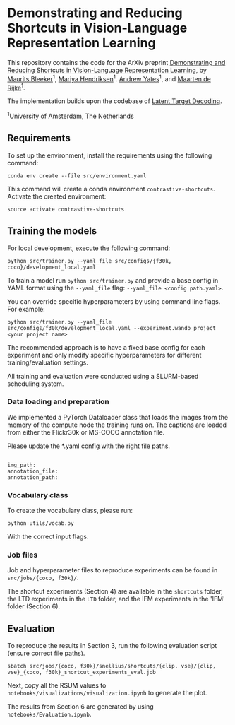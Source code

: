 # Demonstrating and Reducing Shortcuts in Vision-Language Representation Learning

This repository contains the code for the ArXiv preprint [Demonstrating and Reducing Shortcuts in Vision-Language Representation Learning](https://arxiv.org/abs/2402.17510),  by [Maurits Bleeker](https://mauritsbleeker.github.io)<sup>1</sup>, [Mariya Hendriksen](https://mariyahendriksen.github.io)<sup>1</sup>. [Andrew Yates](https://andrewyates.net)<sup>1</sup>, and [Maarten de Rijke](https://staff.fnwi.uva.nl/m.derijke/)<sup>1</sup>.

The implementation builds upon the codebase of [Latent Target Decoding](https://github.com/MauritsBleeker/reducing-predictive-feature-suppression/).

<sup>1</sup>University of Amsterdam, The Netherlands

## Requirements

To set up the environment, install the requirements using the following command:

```angular2html
conda env create --file src/environment.yaml
```

This command will create a conda environment `contrastive-shortcuts`. Activate the created environment:

```angular2html
source activate contrastive-shortcuts
```

## Training the models 

For local development, execute the following command:

```angular2html
python src/trainer.py --yaml_file src/configs/{f30k, coco}/development_local.yaml
```

To train a model run `python src/trainer.py` and provide a base config in YAML format using the `--yaml_file` flag: `--yaml_file <config path.yaml>`. 

You can override specific hyperparameters by using command line flags. For example: 

```angular2html
python src/trainer.py --yaml_file src/configs/f30k/development_local.yaml --experiment.wandb_project <your project name>
```

The recommended approach is to have a fixed base config for each experiment and only modify specific hyperparameters for different training/evaluation settings. 

All training and evaluation were conducted using a SLURM-based scheduling system.

### Data loading and preparation

We implemented a PyTorch Dataloader class that loads the images from the memory of the compute node the training runs on. The captions are loaded from either the Flickr30k or MS-COCO annotation file.

Please update the *.yaml config with the right file paths.

```angular2html

img_path:
annotation_file:
annotation_path:

```


### Vocabulary class

To create the vocabulary class, please run:

```angular2html
python utils/vocab.py 

```
With the correct input flags.


### Job files

Job and hyperparameter files to reproduce experiments can be found in `src/jobs/{coco, f30k}/`.

The shortcut experiments (Section 4) are available in the `shortcuts` folder, the LTD experiments in the `LTD` folder, and the IFM experiments in the 'IFM' folder (Section 6).

## Evaluation

To reproduce the results in Section 3, run the following evaluation script (ensure correct file paths).

```angular2html
sbatch src/jobs/{coco, f30k}/snellius/shortcuts/{clip, vse}/{clip, vse}_{coco, f30k}_shortcut_experiments_eval.job
```

Next, copy all the RSUM values to `notebooks/visualizations/visualization.ipynb` to generate the plot.

The results from Section 6 are generated by using `notebooks/Evaluation.ipynb`.
